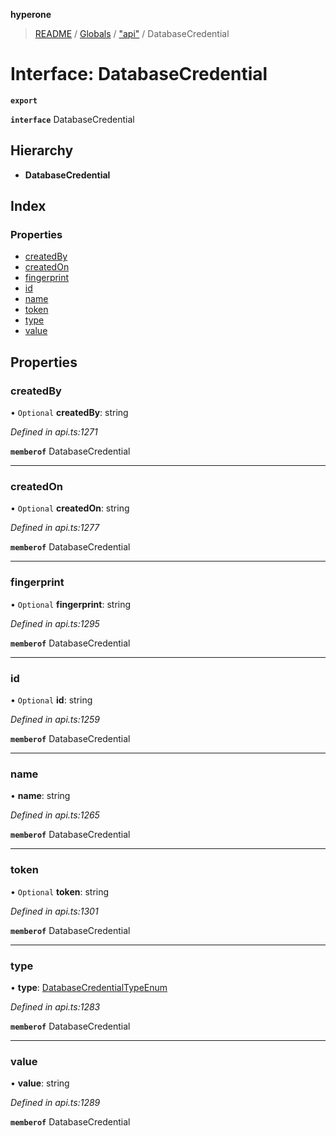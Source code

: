 **hyperone**

> [README](../README.md) / [Globals](../globals.md) / ["api"](../modules/_api_.md) / DatabaseCredential

# Interface: DatabaseCredential

**`export`** 

**`interface`** DatabaseCredential

## Hierarchy

* **DatabaseCredential**

## Index

### Properties

* [createdBy](_api_.databasecredential.md#createdby)
* [createdOn](_api_.databasecredential.md#createdon)
* [fingerprint](_api_.databasecredential.md#fingerprint)
* [id](_api_.databasecredential.md#id)
* [name](_api_.databasecredential.md#name)
* [token](_api_.databasecredential.md#token)
* [type](_api_.databasecredential.md#type)
* [value](_api_.databasecredential.md#value)

## Properties

### createdBy

• `Optional` **createdBy**: string

*Defined in api.ts:1271*

**`memberof`** DatabaseCredential

___

### createdOn

• `Optional` **createdOn**: string

*Defined in api.ts:1277*

**`memberof`** DatabaseCredential

___

### fingerprint

• `Optional` **fingerprint**: string

*Defined in api.ts:1295*

**`memberof`** DatabaseCredential

___

### id

• `Optional` **id**: string

*Defined in api.ts:1259*

**`memberof`** DatabaseCredential

___

### name

•  **name**: string

*Defined in api.ts:1265*

**`memberof`** DatabaseCredential

___

### token

• `Optional` **token**: string

*Defined in api.ts:1301*

**`memberof`** DatabaseCredential

___

### type

•  **type**: [DatabaseCredentialTypeEnum](../enums/_api_.databasecredentialtypeenum.md)

*Defined in api.ts:1283*

**`memberof`** DatabaseCredential

___

### value

•  **value**: string

*Defined in api.ts:1289*

**`memberof`** DatabaseCredential
